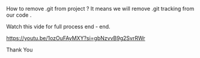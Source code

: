 How to remove .git from project ?
It means we will remove .git tracking from our code .

Watch this vide for full process end - end.

https://youtu.be/1ozOuFAyMXY?si=gbNzvvB9g2SvrRWr

Thank You
